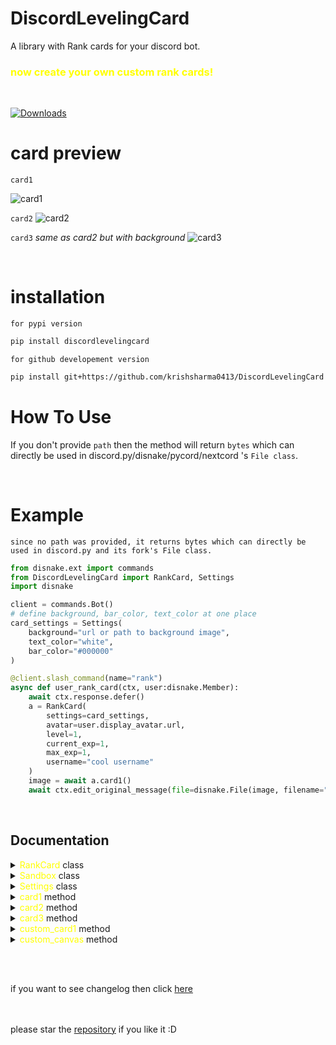 # DiscordLevelingCard
A library with Rank cards for your discord bot.

<h3 style="color:yellow;"> now create your own custom rank cards!</h3>

<br>

[![Downloads](https://pepy.tech/badge/discordlevelingcard)](https://pepy.tech/project/discordlevelingcard)

# card preview

`card1`

![card1](https://user-images.githubusercontent.com/77439837/234198272-3dcaabb0-0f38-4d51-9938-de4b0ad42123.png)


`card2`
![card2](https://user-images.githubusercontent.com/77439837/234198354-315e9420-9bd7-47bd-87ed-b21c3772646c.png)


`card3` *same as card2 but with background*
![card3](https://user-images.githubusercontent.com/77439837/234203410-a6a970ef-c01c-454b-be67-6dc7c1b2c807.png)

<br>

# installation

`for pypi version`
```sh
pip install discordlevelingcard
```

`for github developement version`
```sh
pip install git+https://github.com/krishsharma0413/DiscordLevelingCard
```

# How To Use

If you don't provide `path` then the method will return `bytes` which can directly be used in discord.py/disnake/pycord/nextcord 's `File class`.


<br>


# Example

`since no path was provided, it returns bytes which can directly be used in discord.py and its fork's File class.`

```py
from disnake.ext import commands
from DiscordLevelingCard import RankCard, Settings
import disnake

client = commands.Bot()
# define background, bar_color, text_color at one place
card_settings = Settings(
    background="url or path to background image",
    text_color="white",
    bar_color="#000000"
)

@client.slash_command(name="rank")
async def user_rank_card(ctx, user:disnake.Member):
    await ctx.response.defer()
    a = RankCard(
        settings=card_settings,
        avatar=user.display_avatar.url,
        level=1,
        current_exp=1,
        max_exp=1,
        username="cool username"
    )
    image = await a.card1()
    await ctx.edit_original_message(file=disnake.File(image, filename="rank.png")) # providing filename is very important

```

<br>

## Documentation


<details>

<summary> <span style="color:yellow">RankCard</span> class</summary>

<br>

`__init__` method

```py
RankCard(
    settings: Settings,
    avatar:str,
    level:int,
    current_exp:int,
    max_exp:int,
    username:str,
    rank: Optional[int] = None
)
```

- `settings` - Settings class from DiscordLevelingCard.

- `avatar` - avatar image url.

- `level` - level of the user.

- `current_exp` - current exp of the user.

- `max_exp` - max exp of the user.

- `username` - username of the user.

- `rank` - rank of the user. (optional)

## methods

- `card1`
- `card2`
- `card3`

</details>

<details>

<summary> <span style="color:yellow">Sandbox</span> class</summary>

<br>

`__init__` method

```py
RankCard(
    settings: Settings,
    avatar:str,
    level:int,
    current_exp:int,
    max_exp:int,
    username:str,
    cacheing:bool = True,
    rank: Optional[int] = None
)
```

- `settings` - Settings class from DiscordLevelingCard.

- `avatar` - avatar image url.

- `level` - level of the user.

- `current_exp` - current exp of the user.

- `max_exp` - max exp of the user.

- `username` - username of the user.

- `rank` - rank of the user. (optional)

- `cacheing` - if set to `True` then it will cache the image and will not regenerate it again. (default is `True`)
  

## methods
- `custom_card1`
  
</details>




<details>

<summary> <span style="color:yellow">Settings</span> class</summary>

<br>

`__init__` method

```py
Settings(
    background: Union[PathLike, BufferedIOBase, str],
    bar_color: Optional[str] = 'white',
    text_color: Optional[str] = 'white',
    background_color: Optional[str]= "#36393f"

)
```

- `background` - background image url or file-object in `rb` mode.
  - `4:1` aspect ratio recommended.

- `bar_color` - color of the bar [example: "white" or "#000000"]

- `text_color` - color of the text [example: "white" or "#000000"]

- `background_color` - color of the background [example: "white" or "#000000"]

</details>


<details>

<summary> <span style="color:yellow">card1</span> method</summary>


```py
RankCard.card1(resize: int = 100)
```

## attribute
- `resize` : resize the final image. (default is 100, treat it as a percentage.)



## returns 
- `bytes` which can directly be used within `discord.File` class.



![card1](https://user-images.githubusercontent.com/77439837/234198272-3dcaabb0-0f38-4d51-9938-de4b0ad42123.png)

<br>

</details>


<details>

<summary> <span style="color:yellow">card2</span> method</summary>


```py
RankCard.card2(resize: int = 100)
```

## attribute
- `resize` : resize the final image. (default is 100, treat it as a percentage.)

## returns
- `bytes` which can directly be used within `discord.File` class.



![card](https://user-images.githubusercontent.com/77439837/234198354-315e9420-9bd7-47bd-87ed-b21c3772646c.png)

<br>

</details>


<details>

<summary> <span style="color:yellow">card3</span> method</summary>


```py
RankCard.card3(resize: int = 100)
```

## attribute
- `resize` : resize the final image. (default is 100, treat it as a percentage.)

## returns
- `bytes` which can directly be used within `discord.File` class.



![card3](https://user-images.githubusercontent.com/77439837/234203410-a6a970ef-c01c-454b-be67-6dc7c1b2c807.png)

<br>

</details>

<details>

<summary> <span style="color:yellow">custom_card1</span> method</summary>


```py
Sandbox.custom_card1(card_colour:str = "black", resize: int = 100)
```

## attribute
- `resize` : resize the final image. (default is 100, treat it as a percentage.)
- `card_colour` : color of the card. (default is black)



## returns 
- `bytes` which can directly be used within `discord.File` class.


## examples
![custom_card1](https://raw.githubusercontent.com/krishsharma0413/DiscordLevelingCard/main/Examples/custom%20card%20examples/blue_card1.png)

![custom_card1](https://raw.githubusercontent.com/krishsharma0413/DiscordLevelingCard/main/Examples/custom%20card%20examples/white_card1.png)

![custom_card1](https://raw.githubusercontent.com/krishsharma0413/DiscordLevelingCard/main/Examples/custom%20card%20examples/black_card1.png)

<br>

</details>

<details>

<summary> <span style="color:yellow">custom_canvas</span> method</summary>


```py
Sandbox.custom_canvas(
    resize:int = 100,

    senstivity:int = 200,
    card_colour: str = "black",

    border_width: int = 25,
    border_height: int = 25,
    
    avatar_frame: str = "curvedborder",
    avatar_size: int = 260,
    avatar_position: tuple = (53, 36),
    
    text_font: str = "levelfont.otf",

    username_position: tuple = (330,130),
    username_font_size: int = 50,

    level_position: tuple = (500,40),
    level_font_size: int = 50,

    exp_position: tuple = (775,130),
    exp_font_size: int = 50,

)
```

## attribute
  - `has_background` : if set to `True` then it will add a background to the image. (default is `True`)
  - `background_colour` : color of the background. (default is `black`)
  - `canvas_size` : size of the canvas. (default is `(1000, 333)`)
  - `resize` : resize the final image. (default is 100, treat it as a percentage.)
  - `overlay` : A list of overlays to be placed on the background. (Default is `[[(1000-50, 333-50),(25, 25), "black", 200]]`.)
  - `avatar_frame` : `circle` `square` `curvedborder` `hexagon` or path to a self created mask. (Default is `curvedborder`.)
  - `text_font` : Default is `levelfont.otf` or path to a custom otf or ttf file type font.
  - `avatar_size` : size of the avatar. (default is `260`)
  - `avatar_position` : position of the avatar. (default is `(53, 36)`)
  - `username_position` : position of the username. (default is `(330,130)`)
  - `username_font_size` : font size of the username. (default is `50`)
  - `level_position` : position of the level. (default is `(500,40)`)
  - `level_font_size` : font size of the level. (default is `50`)
  - `exp_position` : position of the exp. (default is `(775,130)`)
  - `exp_font_size` : font size of the exp. (default is `50`)
  - `exp_bar_width` : width of the exp bar. (default is `619`)
  - `exp_bar_height` : height of the exp bar. (default is `50`)
  - `exp_bar_background_colour` : color of the exp bar background. (default is `white`)
  - `exp_bar_position` : position of the exp bar. (default is `(330, 235)`)
  - `exp_bar_curve` : curve of the exp bar. (default is `30`)
  - `extra_text` : A list of extra text to be placed on the image. (Default is `None`.)
  - `exp_bar` : The calculated exp of the user. (Default is `None`.)


## returns 
- `bytes` which can directly be used within `discord.File` class.


## examples

![custom_canvas](https://raw.githubusercontent.com/krishsharma0413/DiscordLevelingCard/main/Examples/custom%20card%20examples/custom%20card3%20example-1.png)

![custom_canvas](https://raw.githubusercontent.com/krishsharma0413/DiscordLevelingCard/main/Examples/custom%20card%20examples/custom%20card3%20unholy%20example-2.png)


An Example that i really loved was this one, here is the code for it as well. (you might have to tweak a lot to make it work for you though. )

```py
from DiscordLevelingCard import Sandbox, Settings
import asyncio
from PIL import Image

setting = Settings(
    background="./bg.jpg",
    bar_color="green",
    text_color="white")

async def main():
    rank = Sandbox(
        username="krishsharma0413",
        level=1,
        current_exp=10,
        max_exp=400,
        settings=setting,
        avatar=Image.open("./avatarimg.png")
    )
    result = await rank.custom_canvas(
        avatar_frame="square",
        avatar_size=233,
        avatar_position=(50, 50),
        exp_bar_background_colour = "black",
        exp_bar_height=50,
        exp_bar_width=560,
        exp_bar_curve=0,
        exp_bar_position=(70, 400),
        username_position=(320, 50),
        level_position=(320, 225),
        exp_position=(70, 330),
        canvas_size=(700, 500),

        overlay=[[(350, 233),(300, 50), "white", 100],
                 [(600, 170),(50, 300), "white", 100]],

        extra_text=[
            ["bio-", (320, 110), 25, "white"],
            ["this can very well be a bio", (320, 140), 25, "white"],
            ["even mutiple lines!", (320, 170), 25, "white"],
            ["if we remove bio- even more!", (320, 200), 25, "white"],
            ]

    )
    
    # you don't need this line if you are using this in discord.py
    Image.open(result).save("result.png", "PNG")


asyncio.run(main())
```

and this is how it looks :D

![custom_canvas](https://raw.githubusercontent.com/krishsharma0413/DiscordLevelingCard/main/Examples/custom%20card%20examples/extra%20canvas%20example.png)

<br>

</details>


<br><br>

if you want to see changelog then click [here](https://github.com/krishsharma0413/DiscordLevelingCard/blob/main/CHANGELOG.md)

<br><br>
please star the <a href="https://github.com/krishsharma0413/DiscordLevelingCard">repository</a> if you like it :D
